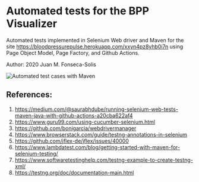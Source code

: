 # Automated tests for the BPP Visualizer
Automated tests implemented in Selenium Web driver and Maven for the site https://bloodpressurepulse.herokuapp.com/xxyn4pz8yhb0i7n using Page Object Model, Page Factory, and Github Actions. 

Author: 2020 Juan M. Fonseca-Solis

![Automated test cases with Maven](https://github.com/juanfonsecasolis/seleniumWebdriverExample/workflows/Automated%20test%20cases%20with%20Maven/badge.svg?branch=master)

## References:
1. https://medium.com/@saurabhdube/running-selenium-web-tests-maven-java-with-github-actions-a20cba622af4
2. https://www.guru99.com/using-cucumber-selenium.html
3. https://github.com/bonigarcia/webdrivermanager
4. https://www.browserstack.com/guide/testng-annotations-in-selenium
5. https://github.com/jflex-de/jflex/issues/40000
6. https://www.lambdatest.com/blog/getting-started-with-maven-for-selenium-testing/
7. https://www.softwaretestinghelp.com/testng-example-to-create-testng-xml/
8. https://testng.org/doc/documentation-main.html
